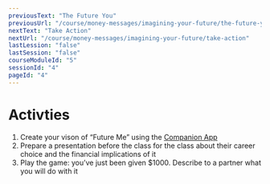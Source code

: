 ```yaml
---
previousText: "The Future You"
previousUrl: "/course/money-messages/imagining-your-future/the-future-you"
nextText: "Take Action"
nextUrl: "/course/money-messages/imagining-your-future/take-action"
lastLession: "false"
lastSession: "false"
courseModuleId: "5"
sessionId: "4"
pageId: "4"
---
```



# Activties
1. Create your vison of “Future Me” using the <a href="">Companion App</a>
2. Prepare a presentation before the class for the class about their career choice and the financial implications of it
3. Play the game: you’ve just been given $1000. Describe to a partner what you will do with it